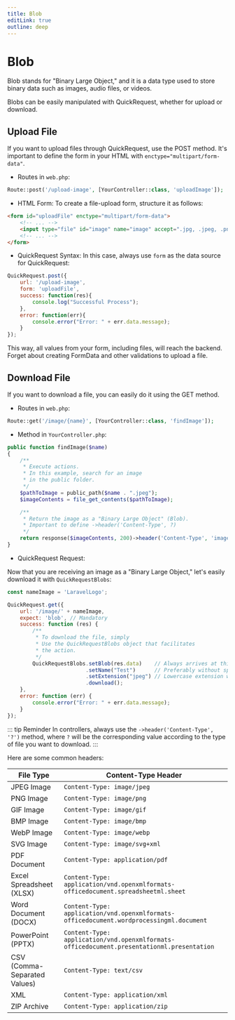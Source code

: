 ```yaml
---
title: Blob
editLink: true
outline: deep
---
```


# Blob

Blob stands for "Binary Large Object," and it is a data type used to store binary data such as images, audio files, or videos.

Blobs can be easily manipulated with QuickRequest, whether for upload or download.

## Upload File

If you want to upload files through QuickRequest, use the POST method. It's important to define the form in your HTML with `enctype="multipart/form-data"`.

- Routes in `web.php`:

```php
Route::post('/upload-image', [YourController::class, 'uploadImage']);
```

- HTML Form:
To create a file-upload form, structure it as follows:

```html
<form id="uploadFile" enctype="multipart/form-data">
    <!-- ... -->
    <input type="file" id="image" name="image" accept=".jpg, .jpeg, .png">
    <!-- ... -->
</form>
```

- QuickRequest Syntax:
In this case, always use `form` as the data source for QuickRequest:

```javascript
QuickRequest.post({ 
    url: '/upload-image',
    form: 'uploadFile',
    success: function(res){
        console.log("Successful Process");
    },
    error: function(err){
        console.error("Error: " + err.data.message);
    }
});
```

This way, all values from your form, including files, will reach the backend. Forget about creating FormData and other validations to upload a file.

## Download File

If you want to download a file, you can easily do it using the GET method.

- Routes in `web.php`:

```php
Route::get('/image/{name}', [YourController::class, 'findImage']);
```

- Method in `YourController.php`:

```php
public function findImage($name)
{
    /**
     * Execute actions.
     * In this example, search for an image
     * in the public folder.
     */
    $pathToImage = public_path($name . ".jpeg");
    $imageContents = file_get_contents($pathToImage);

    /**
     * Return the image as a "Binary Large Object" (Blob).
     * Important to define ->header('Content-Type', ?)
     */
    return response($imageContents, 200)->header('Content-Type', 'image/jpeg');
}
```

- QuickRequest Request:

Now that you are receiving an image as a "Binary Large Object," let's easily download it with `QuickRequestBlobs`:

```javascript
const nameImage = 'LaravelLogo';

QuickRequest.get({
    url: '/image/' + nameImage,
    expect: 'blob', // Mandatory
    success: function (res) {
        /**
         * To download the file, simply
         * Use the QuickRequestBlobs object that facilitates
         * the action.
         */
        QuickRequestBlobs.setBlob(res.data)    // Always arrives at this position the blob
                         .setName("Test")      // Preferably without spaces.
                         .setExtension("jpeg") // Lowercase extension without the dot.
                         .download();
    },
    error: function (err) {
        console.error("Error: " + err.data.message);
    }
});
```

::: tip Reminder
In controllers, always use the `->header('Content-Type', '?')` method, where `?` will be the corresponding value according to the type of file you want to download.
:::

Here are some common headers:

| File Type                    | Content-Type Header                                                                       |
|------------------------------|-------------------------------------------------------------------------------------------|
| JPEG Image                   | `Content-Type: image/jpeg`                                                                |
| PNG Image                    | `Content-Type: image/png`                                                                 |
| GIF Image                    | `Content-Type: image/gif`                                                                 |
| BMP Image                    | `Content-Type: image/bmp`                                                                 |
| WebP Image                   | `Content-Type: image/webp`                                                                |
| SVG Image                    | `Content-Type: image/svg+xml`                                                             |
| PDF Document                 | `Content-Type: application/pdf`                                                           |
| Excel Spreadsheet (XLSX)     | `Content-Type: application/vnd.openxmlformats-officedocument.spreadsheetml.sheet`         |
| Word Document (DOCX)         | `Content-Type: application/vnd.openxmlformats-officedocument.wordprocessingml.document`   |
| PowerPoint (PPTX)            | `Content-Type: application/vnd.openxmlformats-officedocument.presentationml.presentation` |
| CSV (Comma-Separated Values) | `Content-Type: text/csv`                                                                  |
| XML                          | `Content-Type: application/xml`                                                           |
| ZIP Archive                  | `Content-Type: application/zip`                                                           |